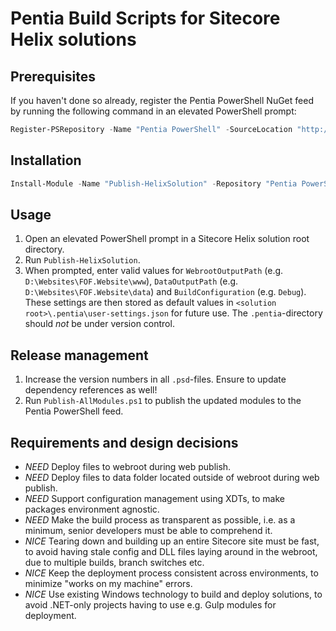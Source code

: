 # Pentia Build Scripts for Sitecore Helix solutions

## Prerequisites

If you haven't done so already, register the Pentia PowerShell NuGet feed by running the following command in an elevated PowerShell prompt:

```powershell
Register-PSRepository -Name "Pentia PowerShell" -SourceLocation "http://tund/nuget/powershell/" -InstallationPolicy "Trusted" -Verbose
```

## Installation

```powershell
Install-Module -Name "Publish-HelixSolution" -Repository "Pentia PowerShell" -Verbose
```

## Usage

1. Open an elevated PowerShell prompt in a Sitecore Helix solution root directory.
2. Run `Publish-HelixSolution`.
3. When prompted, enter valid values for `WebrootOutputPath` (e.g. `D:\Websites\FOF.Website\www`), `DataOutputPath` (e.g. `D:\Websites\FOF.Website\data`) and `BuildConfiguration` (e.g. `Debug`). These settings are then stored as default values in `<solution root>\.pentia\user-settings.json` for future use. The `.pentia`-directory should *not* be under version control.

## Release management

1. Increase the version numbers in all `.psd`-files. Ensure to update dependency references as well!
2. Run `Publish-AllModules.ps1` to publish the updated modules to the Pentia PowerShell feed.

## Requirements and design decisions

* *NEED* Deploy files to webroot during web publish.
* *NEED* Deploy files to data folder located outside of webroot during web publish.
* *NEED* Support configuration management using XDTs, to make packages environment agnostic.
* *NEED* Make the build process as transparent as possible, i.e. as a minimum, senior developers must be able to comprehend it.
* *NICE* Tearing down and building up an entire Sitecore site must be fast, to avoid having stale config and DLL files laying around in the webroot, due to multiple builds, branch switches etc.
* *NICE* Keep the deployment process consistent across environments, to minimize "works on my machine" errors.
* *NICE* Use existing Windows technology to build and deploy solutions, to avoid .NET-only projects having to use e.g. Gulp modules for deployment.
